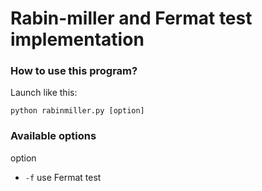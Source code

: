 # Rabin-miller and Fermat test implementation

### How to use this program?

Launch like this:

```shell
python rabinmiller.py [option]
```

### Available options

option

- ``-f`` use Fermat test

